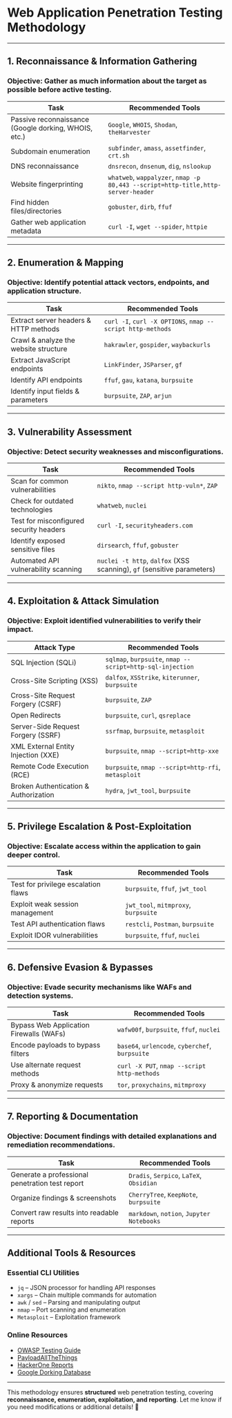 # Web Application Penetration Testing Methodology

---

## **1. Reconnaissance & Information Gathering**
### **Objective:** Gather as much information about the target as possible before active testing.

| Task | Recommended Tools |
|------|------------------|
| Passive reconnaissance (Google dorking, WHOIS, etc.) | `Google`, `WHOIS`, `Shodan`, `theHarvester` |
| Subdomain enumeration | `subfinder`, `amass`, `assetfinder`, `crt.sh` |
| DNS reconnaissance | `dnsrecon`, `dnsenum`, `dig`, `nslookup` |
| Website fingerprinting | `whatweb`, `wappalyzer`, `nmap -p 80,443 --script=http-title,http-server-header` |
| Find hidden files/directories | `gobuster`, `dirb`, `ffuf` |
| Gather web application metadata | `curl -I`, `wget --spider`, `httpie` |

---

## **2. Enumeration & Mapping**
### **Objective:** Identify potential attack vectors, endpoints, and application structure.

| Task | Recommended Tools |
|------|------------------|
| Extract server headers & HTTP methods | `curl -I`, `curl -X OPTIONS`, `nmap --script http-methods` |
| Crawl & analyze the website structure | `hakrawler`, `gospider`, `waybackurls` |
| Extract JavaScript endpoints | `LinkFinder`, `JSParser`, `gf` |
| Identify API endpoints | `ffuf`, `gau`, `katana`, `burpsuite` |
| Identify input fields & parameters | `burpsuite`, `ZAP`, `arjun` |

---

## **3. Vulnerability Assessment**
### **Objective:** Detect security weaknesses and misconfigurations.

| Task | Recommended Tools |
|------|------------------|
| Scan for common vulnerabilities | `nikto`, `nmap --script http-vuln*`, `ZAP` |
| Check for outdated technologies | `whatweb`, `nuclei` |
| Test for misconfigured security headers | `curl -I`, `securityheaders.com` |
| Identify exposed sensitive files | `dirsearch`, `ffuf`, `gobuster` |
| Automated API vulnerability scanning | `nuclei -t http`, `dalfox` (XSS scanning), `gf` (sensitive parameters) |

---

## **4. Exploitation & Attack Simulation**
### **Objective:** Exploit identified vulnerabilities to verify their impact.

| Attack Type | Recommended Tools |
|------------|------------------|
| SQL Injection (SQLi) | `sqlmap`, `burpsuite`, `nmap --script=http-sql-injection` |
| Cross-Site Scripting (XSS) | `dalfox`, `XSStrike`, `kiterunner`, `burpsuite` |
| Cross-Site Request Forgery (CSRF) | `burpsuite`, `ZAP` |
| Open Redirects | `burpsuite`, `curl`, `qsreplace` |
| Server-Side Request Forgery (SSRF) | `ssrfmap`, `burpsuite`, `metasploit` |
| XML External Entity Injection (XXE) | `burpsuite`, `nmap --script=http-xxe` |
| Remote Code Execution (RCE) | `burpsuite`, `nmap --script=http-rfi`, `metasploit` |
| Broken Authentication & Authorization | `hydra`, `jwt_tool`, `burpsuite` |

---

## **5. Privilege Escalation & Post-Exploitation**
### **Objective:** Escalate access within the application to gain deeper control.

| Task | Recommended Tools |
|------|------------------|
| Test for privilege escalation flaws | `burpsuite`, `ffuf`, `jwt_tool` |
| Exploit weak session management | `jwt_tool`, `mitmproxy`, `burpsuite` |
| Test API authentication flaws | `restcli`, `Postman`, `burpsuite` |
| Exploit IDOR vulnerabilities | `burpsuite`, `ffuf`, `nuclei` |

---

## **6. Defensive Evasion & Bypasses**
### **Objective:** Evade security mechanisms like WAFs and detection systems.

| Task | Recommended Tools |
|------|------------------|
| Bypass Web Application Firewalls (WAFs) | `wafw00f`, `burpsuite`, `ffuf`, `nuclei` |
| Encode payloads to bypass filters | `base64`, `urlencode`, `cyberchef`, `burpsuite` |
| Use alternate request methods | `curl -X PUT`, `nmap --script http-methods` |
| Proxy & anonymize requests | `tor`, `proxychains`, `mitmproxy` |

---

## **7. Reporting & Documentation**
### **Objective:** Document findings with detailed explanations and remediation recommendations.

| Task | Recommended Tools |
|------|------------------|
| Generate a professional penetration test report | `Dradis`, `Serpico`, `LaTeX`, `Obsidian` |
| Organize findings & screenshots | `CherryTree`, `KeepNote`, `burpsuite` |
| Convert raw results into readable reports | `markdown`, `notion`, `Jupyter Notebooks` |

---

## **Additional Tools & Resources**
### **Essential CLI Utilities**
- `jq` – JSON processor for handling API responses
- `xargs` – Chain multiple commands for automation
- `awk` / `sed` – Parsing and manipulating output
- `nmap` – Port scanning and enumeration
- `Metasploit` – Exploitation framework

### **Online Resources**
- [OWASP Testing Guide](https://owasp.org/www-project-web-security-testing-guide/)
- [PayloadAllTheThings](https://github.com/swisskyrepo/PayloadsAllTheThings)
- [HackerOne Reports](https://hackerone.com/reports)
- [Google Dorking Database](https://www.exploit-db.com/google-hacking-database)

---

This methodology ensures **structured** web penetration testing, covering **reconnaissance, enumeration, exploitation, and reporting**. Let me know if you need modifications or additional details! 🚀

